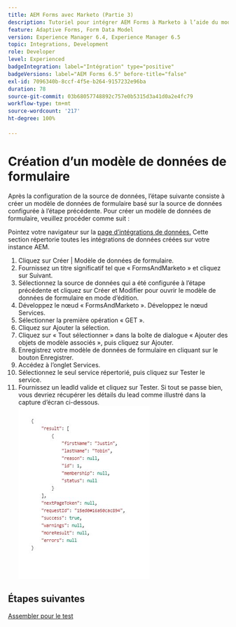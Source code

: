 ```yaml
---
title: AEM Forms avec Marketo (Partie 3)
description: Tutoriel pour intégrer AEM Forms à Marketo à l’aide du modèle de données de formulaire AEM Forms.
feature: Adaptive Forms, Form Data Model
version: Experience Manager 6.4, Experience Manager 6.5
topic: Integrations, Development
role: Developer
level: Experienced
badgeIntegration: label="Intégration" type="positive"
badgeVersions: label="AEM Forms 6.5" before-title="false"
exl-id: 7096340b-8ccf-4f5e-b264-9157232e96ba
duration: 78
source-git-commit: 03b68057748892c757e0b5315d3a41d0a2e4fc79
workflow-type: tm+mt
source-wordcount: '217'
ht-degree: 100%

---
```


# Création d’un modèle de données de formulaire

Après la configuration de la source de données, l’étape suivante consiste à créer un modèle de données de formulaire basé sur la source de données configurée à l’étape précédente. Pour créer un modèle de données de formulaire, veuillez procéder comme suit :

Pointez votre navigateur sur la [page d’intégrations de données.](http://localhost:4502/aem/forms.html/content/dam/formsanddocuments-fdm) Cette section répertorie toutes les intégrations de données créées sur votre instance AEM.

1. Cliquez sur Créer | Modèle de données de formulaire.
1. Fournissez un titre significatif tel que « FormsAndMarketo » et cliquez sur Suivant.
1. Sélectionnez la source de données qui a été configurée à l’étape précédente et cliquez sur Créer et Modifier pour ouvrir le modèle de données de formulaire en mode d’édition.
1. Développez le nœud « FormsAndMarketo ». Développez le nœud Services.
1. Sélectionner la première opération « GET ».
1. Cliquez sur Ajouter la sélection.
1. Cliquez sur « Tout sélectionner » dans la boîte de dialogue « Ajouter des objets de modèle associés », puis cliquez sur Ajouter.
1. Enregistrez votre modèle de données de formulaire en cliquant sur le bouton Enregistrer.
1. Accédez à l’onglet Services.
1. Sélectionnez le seul service répertorié, puis cliquez sur Tester le service.
1. Fournissez un leadId valide et cliquez sur Tester. Si tout se passe bien, vous devriez récupérer les détails du lead comme illustré dans la capture d’écran ci-dessous.
   ![testresults](assets/testresults.png)

## Étapes suivantes

[Assembler pour le test](./part4.md)
